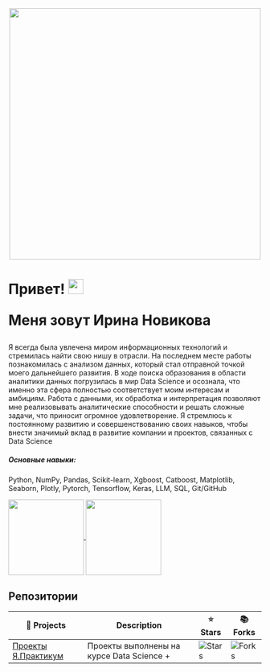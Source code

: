   <div id="header" align="center">
 <img src="https://github.com/user-attachments/assets/cdea6ec3-35ce-4ee5-b188-3ee1d4a385d5" width="500"/>
  </div>
 

<div id="badges" align="center">
<img src="https://komarev.com/ghpvc/?username=Irinazipzone&style=flat-square&color=blue" alt=""/>
 </div>
 
 <h1>
  Привет!
  <img src="https://media.giphy.com/media/hvRJCLFzcasrR4ia7z/giphy.gif" width="30px"/>
  
 Меня зовут Ирина Новикова
 </h1>

Я всегда была увлечена миром информационных технологий и стремилась найти свою нишу в отрасли. На последнем месте работы познакомилась с анализом данных, который стал отправной точкой моего дальнейшего развития. В ходе поиска образования в области аналитики данных погрузилась в мир Data Science и осознала, что именно эта сфера полностью соответствует моим интересам и амбициям. Работа с данными, их обработка и интерпретация позволяют мне реализовывать аналитические способности и решать сложные задачи, что приносит огромное удовлетворение. Я стремлюсь к постоянному развитию и совершенствованию своих навыков, чтобы внести значимый вклад в развитие компании и проектов, связанных с Data Science

##### Основные навыки:

Python, NumPy, Pandas, Scikit-learn, Xgboost, Catboost, Matplotlib, Seaborn, Plotly,
Pytorch, Tensorflow, Keras, LLM, SQL, Git/GitHub

<a href="https://github.com/anuraghazra/github-readme-stats">
  <img height=150 align="center" src="https://github-readme-stats.vercel.app/api?username=Irinazipzone" />
</a>
<a href="https://github.com/anuraghazra/convoychat">
  <img height=150 align="center" src="https://github-readme-stats.vercel.app/api/top-langs?username=Irinazipzone&layout=compact&langs_count=8&card_width=320" />
</a>

## Репозитории

| 🎁 Projects | Description            | ⭐ Stars | 📚 Forks |
|-|-|-|-|
|[Проекты Я.Практикум](https://github.com/Irinazipzone/Practicum)| Проекты выполнены на курсе Data Science + | ![Stars](https://img.shields.io/github/stars/Irinazipzone/Practicum?style=flat-square&labelColor=343b41) | ![Forks](https://img.shields.io/github/forks/Irinazipzone/Practicum?style=flat-square&labelColor=343b41) |

